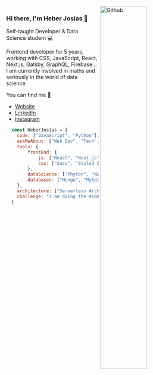 <img width="50%" align="right" alt="Github" src="https://heberjosias.com/img/hero.svg" />

### Hi there, I'm Heber Josías 👋
Self-taught Developer & Data Science student 💻

Frontend developer for 5 years, working with CSS, JavaScript, React, Next.js, Gatsby, GraphQL, Firebase...
I am currently involved in maths and seriously in the world of data science.

You can find me 🔭
- [Website](https://heberjosias.com/)
- [LinkedIn](https://www.linkedin.com/in/heberjosias/)
- [Instagram](https://www.instagram.com/josiasheber/)


```js
  const HeberJosías = {
    code: ["JavaScript", "Python"],
    askMeAbout: ["Web Dev", "Tech", "Data Science"],
    tools: {
        frontEnd: {
            js: ["React", "Next.js", "Gatsby", "Jamstack"],
            css: ["Sass", "Styled Components"]
        },
        dataScience: ["Phyton", "NumPy", "Pandas", "Jupyter", "PowerBI"],
        databases: ["Mongo", "MySql", "SqlServer"],
    },
    architecture: ["Serverless Architecture", "Progressive Web applications", "Single Page Applications"],    
    challenge: "I am doing the #100DaysOfCode challenge focused on React and Next.js"
  }
```


